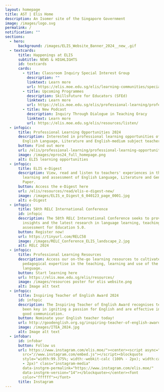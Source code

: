 ```yaml
---
layout: homepage
title: AST | Elis Home
description: An Isomer site of the Singapore Government
image: /images/logo.svg
permalink: /
notification: ""
sections:
  - hero:
      background: /images/ELIS_Website_Banner_2024__new_.gif
  - textcards:
      title: Happenings at ELIS
      subtitle: NEWS & HIGHLIGHTS
      id: textcards
      cards:
        - title: Classroom Inquiry Special Interest Group
          description: ""
          linktext: Learn more
          url: https://elis.moe.edu.sg/elis/learning-communities/special-interest-group/
        - title: Upcoming Programmes
          description: SkillsFuture for Educators (SFEd)
          linktext: Learn more
          url: https://elis.moe.edu.sg/elis/professional-learning/professional-learning-opportunities/skillsfuture-for-educators-sfed/
        - title: New Podcast
          description: Inquiry Through Dialogue in Teaching Oracy
          linktext: Learn more
          url: https://elis.moe.edu.sg/elis/resources/listen/
  - infopic:
      title: Professional Learning Opportunities 2024
      description: Interested in professional learning opportunities offered to
        English Language, Literature and English-medium subject teachers?
      button: Find out more
      url: /elis/professional-learning/professional-learning-opportunities/
      image: /images/epros24_full_homepage.png
      alt: ELIS learning opportunities
  - infopic:
      title: ELIS e-Digest
      description: View, read and listen to teachers' experiences in the teaching
        learning and assessment of English Language, Literature and General
        Paper.
      button: Access the e-Digest here
      url: /elis/resources/read/elis-e-digest-new/
      image: /images/ELIS_e_Digest_6_040123_page_0001.jpg
      alt: e-Digest
  - infopic:
      title: 58th RELC International Conference
      id: infopic
      description: The 58th RELC International Conference seeks to provide new
        insights and the latest research in language learning, teaching and
        assessment for Education 5.0.
      button: Register now!
      url: https://tinyurl.com/RELC58
      image: /images/RELC_Conference_ELIS_landscape_2.jpg
      alt: RELC 2024
  - infopic:
      title: Professional Learning Resources
      description: Access our on-the-go learning resources to cultivate your
        pedagogical expertise in the teaching, learning and use of the English
        language.
      button: Start learning here
      url: https://elis.moe.edu.sg/elis/resources/
      image: /images/resources poster for elis website.png
      alt: Image alt text
  - infopic:
      title: Inspiring Teacher of English Award 2024
      id: infopic
      description: The Inspiring Teacher of English Award recognises teachers who have
        been key in igniting a passion for English and are effective in teaching
        good communication.
      button: Nominate your English teacher today!
      url: http://goodenglish.org.sg/inspiring-teacher-of-english-award/nomination-information
      image: /images/ITEA_2024.jpg
      alt: Image alt text
  - infobar:
      id: infobar
      button: Follow us
      url: https://www.instagram.com/elis.moe/"><center><script async=""
        src="//www.instagram.com/embed.js"></script><blockquote
        style="width:99.375%; width:-webkit-calc (100% - 2px); width:calc (100%
        - 2px)" class="instagram-media"
        data-instgrm-permalink="https://www.instagram.com/elis.moe/"
        data-instgrm-version="14"></blockquote></center><font
        color="ffffff"></font>
      title: Instagram
---
```

